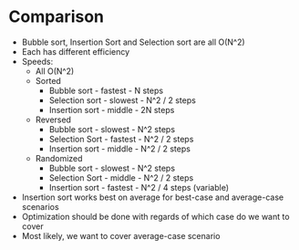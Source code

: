 # Comparison
- Bubble sort, Insertion Sort and Selection sort are all O(N^2)
- Each has different efficiency
- Speeds:
  - All O(N^2)
  - Sorted
    - Bubble sort - fastest - N steps
    - Selection sort - slowest - N^2 / 2 steps
    - Insertion sort - middle - 2N steps
  - Reversed
    - Bubble sort - slowest - N^2 steps
    - Selection Sort - fastest - N^2 / 2 steps
    - Insertion sort - middle - N^2 / 2 steps
  - Randomized
    - Bubble sort - slowest - N^2 steps
    - Selection Sort - middle - N^2 / 2 steps
    - Insertion sort - fastest - N^2 / 4 steps (variable)
- Insertion sort works best on average for best-case and average-case scenarios
- Optimization should be done with regards of which case do we want to cover
- Most likely, we want to cover average-case scenario